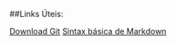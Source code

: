 ##Links Úteis:

[Download Git](https://git-scm.com/downloads)
[Sintax básica de Markdown](https://www.markdownguide.org/basic-syntax/)


